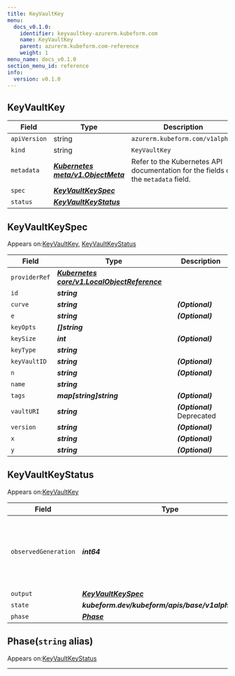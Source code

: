 ```yaml
---
title: KeyVaultKey
menu:
  docs_v0.1.0:
    identifier: keyvaultkey-azurerm.kubeform.com
    name: KeyVaultKey
    parent: azurerm.kubeform.com-reference
    weight: 1
menu_name: docs_v0.1.0
section_menu_id: reference
info:
  version: v0.1.0
---
```


## KeyVaultKey
| Field | Type | Description |
| ------ | ----- | ----------- |
| `apiVersion` | string | `azurerm.kubeform.com/v1alpha1` |
|    `kind` | string | `KeyVaultKey` |
| `metadata` | ***[Kubernetes meta/v1.ObjectMeta](https://kubernetes.io/docs/reference/generated/kubernetes-api/v1.13/#objectmeta-v1-meta)***|Refer to the Kubernetes API documentation for the fields of the `metadata` field.|
| `spec` | ***[KeyVaultKeySpec](#keyvaultkeyspec)***||
| `status` | ***[KeyVaultKeyStatus](#keyvaultkeystatus)***||
## KeyVaultKeySpec

Appears on:[KeyVaultKey](#keyvaultkey), [KeyVaultKeyStatus](#keyvaultkeystatus)

| Field | Type | Description |
| ------ | ----- | ----------- |
| `providerRef` | ***[Kubernetes core/v1.LocalObjectReference](https://kubernetes.io/docs/reference/generated/kubernetes-api/v1.13/#localobjectreference-v1-core)***||
| `id` | ***string***||
| `curve` | ***string***| ***(Optional)*** |
| `e` | ***string***| ***(Optional)*** |
| `keyOpts` | ***[]string***||
| `keySize` | ***int***| ***(Optional)*** |
| `keyType` | ***string***||
| `keyVaultID` | ***string***| ***(Optional)*** |
| `n` | ***string***| ***(Optional)*** |
| `name` | ***string***||
| `tags` | ***map[string]string***| ***(Optional)*** |
| `vaultURI` | ***string***| ***(Optional)*** Deprecated|
| `version` | ***string***| ***(Optional)*** |
| `x` | ***string***| ***(Optional)*** |
| `y` | ***string***| ***(Optional)*** |
## KeyVaultKeyStatus

Appears on:[KeyVaultKey](#keyvaultkey)

| Field | Type | Description |
| ------ | ----- | ----------- |
| `observedGeneration` | ***int64***| ***(Optional)*** Resource generation, which is updated on mutation by the API Server.|
| `output` | ***[KeyVaultKeySpec](#keyvaultkeyspec)***| ***(Optional)*** |
| `state` | ***kubeform.dev/kubeform/apis/base/v1alpha1.State***| ***(Optional)*** |
| `phase` | ***[Phase](#phase)***| ***(Optional)*** |
## Phase(`string` alias)

Appears on:[KeyVaultKeyStatus](#keyvaultkeystatus)

---
